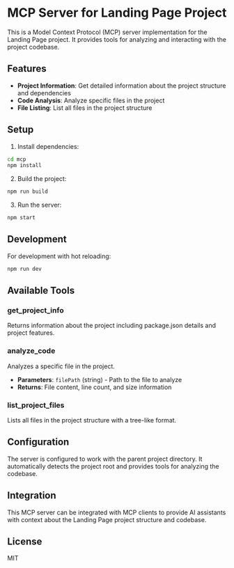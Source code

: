 # MCP Server for Landing Page Project

This is a Model Context Protocol (MCP) server implementation for the Landing Page project. It provides tools for analyzing and interacting with the project codebase.

## Features

- **Project Information**: Get detailed information about the project structure and dependencies
- **Code Analysis**: Analyze specific files in the project
- **File Listing**: List all files in the project structure

## Setup

1. Install dependencies:
```bash
cd mcp
npm install
```

2. Build the project:
```bash
npm run build
```

3. Run the server:
```bash
npm start
```

## Development

For development with hot reloading:
```bash
npm run dev
```

## Available Tools

### get_project_info
Returns information about the project including package.json details and project features.

### analyze_code
Analyzes a specific file in the project.
- **Parameters**: `filePath` (string) - Path to the file to analyze
- **Returns**: File content, line count, and size information

### list_project_files
Lists all files in the project structure with a tree-like format.

## Configuration

The server is configured to work with the parent project directory. It automatically detects the project root and provides tools for analyzing the codebase.

## Integration

This MCP server can be integrated with MCP clients to provide AI assistants with context about the Landing Page project structure and codebase.

## License

MIT 